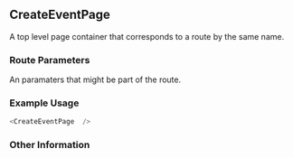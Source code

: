 ## CreateEventPage
A top level page container that corresponds to a route by the same name.

### Route Parameters
An paramaters that might be part of the route.

### Example Usage

```js
<CreateEventPage  />
```


### Other Information
